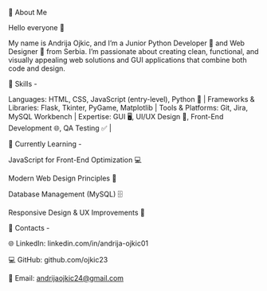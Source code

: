 💼 About Me


Hello everyone 👋

My name is Andrija Ojkic, and I’m a Junior Python Developer 🐍 and Web Designer 🎨 from Serbia.
I’m passionate about creating clean, functional, and visually appealing web solutions and GUI applications that combine both code and design.



🎯 Skills - 

Languages: HTML, CSS, JavaScript (entry-level), Python 🐍 |
Frameworks & Libraries: Flask, Tkinter, PyGame, Matplotlib | 
Tools & Platforms: Git, Jira, MySQL Workbench |
Expertise: GUI 🖥️, UI/UX Design 🎨, Front-End Development 🌐, QA Testing ✅ |



📖 Currently Learning - 

JavaScript for Front-End Optimization 💻

Modern Web Design Principles 🎨

Database Management (MySQL) 🗄️

Responsive Design & UX Improvements 📱



🔗 Contacts - 

🌐 LinkedIn: linkedin.com/in/andrija-ojkic01

💻 GitHub: github.com/ojkic23

📧 Email: andrijaojkic24@gmail.com
